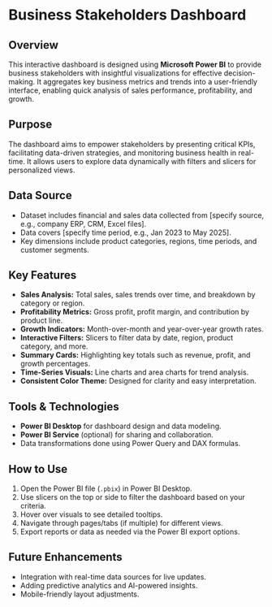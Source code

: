 # Business Stakeholders Dashboard

## Overview

This interactive dashboard is designed using **Microsoft Power BI** to provide business stakeholders with insightful visualizations for effective decision-making. It aggregates key business metrics and trends into a user-friendly interface, enabling quick analysis of sales performance, profitability, and growth.

## Purpose

The dashboard aims to empower stakeholders by presenting critical KPIs, facilitating data-driven strategies, and monitoring business health in real-time. It allows users to explore data dynamically with filters and slicers for personalized views.

## Data Source

* Dataset includes financial and sales data collected from \[specify source, e.g., company ERP, CRM, Excel files].
* Data covers \[specify time period, e.g., Jan 2023 to May 2025].
* Key dimensions include product categories, regions, time periods, and customer segments.

## Key Features

* **Sales Analysis:** Total sales, sales trends over time, and breakdown by category or region.
* **Profitability Metrics:** Gross profit, profit margin, and contribution by product line.
* **Growth Indicators:** Month-over-month and year-over-year growth rates.
* **Interactive Filters:** Slicers to filter data by date, region, product category, and more.
* **Summary Cards:** Highlighting key totals such as revenue, profit, and growth percentages.
* **Time-Series Visuals:** Line charts and area charts for trend analysis.
* **Consistent Color Theme:** Designed for clarity and easy interpretation.

## Tools & Technologies

* **Power BI Desktop** for dashboard design and data modeling.
* **Power BI Service** (optional) for sharing and collaboration.
* Data transformations done using Power Query and DAX formulas.

## How to Use

1. Open the Power BI file (`.pbix`) in Power BI Desktop.
2. Use slicers on the top or side to filter the dashboard based on your criteria.
3. Hover over visuals to see detailed tooltips.
4. Navigate through pages/tabs (if multiple) for different views.
5. Export reports or data as needed via the Power BI export options.

## Future Enhancements

* Integration with real-time data sources for live updates.
* Adding predictive analytics and AI-powered insights.
* Mobile-friendly layout adjustments.

